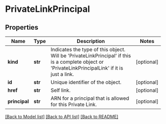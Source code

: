 # PrivateLinkPrincipal

## Properties
Name | Type | Description | Notes
------------ | ------------- | ------------- | -------------
**kind** | **str** | Indicates the type of this object. Will be &#39;PrivateLinkPrincipal&#39; if this is a complete object or &#39;PrivateLinkPrincipalLink&#39; if it is just a link. | [optional] 
**id** | **str** | Unique identifier of the object. | [optional] 
**href** | **str** | Self link. | [optional] 
**principal** | **str** | ARN for a principal that is allowed for this Private Link. | [optional] 

[[Back to Model list]](../README.md#documentation-for-models) [[Back to API list]](../README.md#documentation-for-api-endpoints) [[Back to README]](../README.md)


